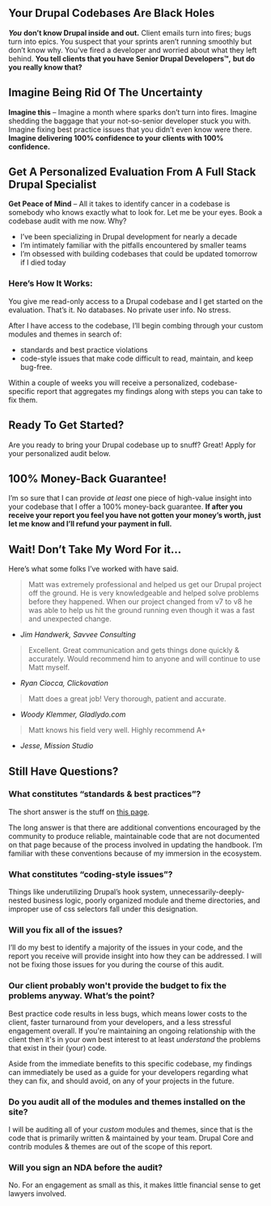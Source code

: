 ## **Your Drupal Codebases Are Black Holes**

***You*** **don’t know Drupal inside and out.** Client emails turn into fires; bugs turn into epics. You suspect that your sprints aren’t running smoothly but don’t know why. You’ve fired a developer and worried about what they left behind. **You tell clients that you have** **Senior Drupal Developers™,** **but do you really know that?** 

## **Imagine Being Rid Of The Uncertainty**

**Imagine this** – Imagine a month where sparks don’t turn into fires. Imagine shedding the baggage that your not-so-senior developer stuck you with. Imagine fixing best practice issues that you didn’t even know were there. **Imagine delivering 100% confidence to your clients with 100% confidence.**

## **Get A Personalized Evaluation From A Full Stack Drupal Specialist**

**Get Peace of Mind** – All it takes to identify cancer in a codebase is somebody who knows exactly what to look for. Let me be your eyes. Book a codebase audit with me now. Why?

- I’ve been specializing in Drupal development for nearly a decade
- I’m intimately familiar with the pitfalls encountered by smaller teams
- I’m obsessed with building codebases that could be updated tomorrow if I died today

### **Here’s How It Works:**

You give me read-only access to a Drupal codebase and I get started on the evaluation. That’s it. No databases. No private user info. No stress.

After I have access to the codebase, I’ll begin combing through your custom modules and themes in search of:

- standards and best practice violations
- code-style issues that make code difficult to read, maintain, and keep bug-free.

Within a couple of weeks you will receive a personalized, codebase-specific report that aggregates my findings along with steps you can take to fix them.

## **Ready To Get Started?**

Are you ready to bring your Drupal codebase up to snuff? Great! Apply for your personalized audit below. 

## **100% Money-Back Guarantee!**

I’m so sure that I can provide *at least* one piece of high-value insight into your codebase that I offer a 100% money-back guarantee. **If after you receive your report you feel you have not gotten your money’s worth, just let me know and I’ll refund your payment in full.**

## **Wait! Don’t Take My Word For it...**

Here’s what some folks I’ve worked with have said.

> Matt was extremely professional and helped us get our Drupal project off the ground. He is very knowledgeable and helped solve problems before they happened. When our project changed from v7 to v8 he was able to help us hit the ground running even though it was a fast and unexpected change.

- *Jim Handwerk, Savvee Consulting*

> Excellent. Great communication and gets things done quickly & accurately. Would recommend him to anyone and will continue to use Matt myself.

- *Ryan Ciocca, Clickovation*

> Matt does a great job! Very thorough, patient and accurate.

- *Woody Klemmer, Gladlydo.com*

> Matt knows his field very well. Highly recommend A+
- *Jesse, Mission Studio*

## **Still Have Questions?**

### **What constitutes “standards & best practices”?**

The short answer is the stuff on [this page](https://www.drupal.org/docs/develop/standards). 

The long answer is that there are additional conventions encouraged by the community to produce reliable, maintainable code that are not documented on that page because of the process involved in updating the handbook. I’m familiar with these conventions because of my immersion in the ecosystem.

### **What constitutes “coding-style issues”?**

Things like underutilizing Drupal’s hook system, unnecessarily-deeply-nested business logic, poorly organized module and theme directories, and improper use of css selectors fall under this designation. 

### **Will you fix all of the issues?**

I’ll do my best to identify a majority of the issues in your code, and the report you receive will provide insight into how they can be addressed. I will not be fixing those issues for you during the course of this audit.

### **Our client probably won't provide the budget to fix the problems anyway. What’s the point?**

Best practice code results in less bugs, which means lower costs to the client, faster turnaround from your developers, and a less stressful engagement overall. If you're maintaining an ongoing relationship with the client then it's in your own best interest to at least *understand* the problems that exist in their (your) code.

Aside from the immediate benefits to this specific codebase, my findings can immediately be used as a guide for your developers regarding what they can fix, and should avoid, on any of your projects in the future.

### **Do you audit all of the modules and themes installed on the site?**

I will be auditing all of your *custom* modules and themes, since that is the code that is primarily written & maintained by your team. Drupal Core and contrib modules & themes are out of the scope of this report.

### **Will you sign an NDA before the audit?**

No. For an engagement as small as this, it makes little financial sense to get lawyers involved.
